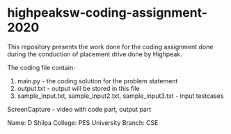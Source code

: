 # highpeaksw-coding-assignment-2020

This repository presents the work done for the coding assignment done during the conduction of placement drive done by Highpeak.

The coding file contain:

1. main.py - the coding solution for the problem statement
2. output.txt - output will be stored in this file
3. sample_input.txt, sample_input2.txt, sample_input3.txt - input testcases

ScreenCapture - video with code part, output part






Name: D Shilpa
College: PES University 
Branch: CSE
